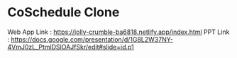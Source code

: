 # CoSchedule Clone
Web App Link : https://jolly-crumble-ba6818.netlify.app/index.html
PPT Link : https://docs.google.com/presentation/d/1G8L2W37NY-4VmJ0zL_PtmlDSlOAJfSkr/edit#slide=id.p1
